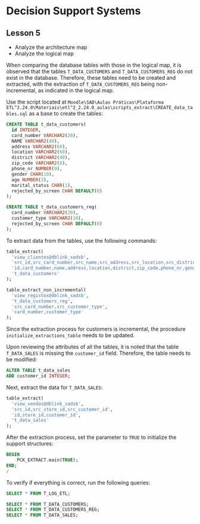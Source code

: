 # Decision Support Systems

## Lesson 5

- Analyze the architecture map
- Analyze the logical map

When comparing the database tables with those in the logical map, it is observed that the tables `T_DATA_CUSTOMERS` and `T_DATA_CUSTOMERS_REG` do not exist in the database. Therefore, these tables need to be created and extracted, with the extraction of `T_DATA_CUSTOMERS_REG` being non-incremental, as indicated in the logical map.

Use the script located at `Moodle\SAD\Aulas Práticas\Plataforma ETL^2.24.0\Materiais\etl^2_2.24.0_aulas\scripts_extract\CREATE_data_tables.sql` as a base to create the tables:

```sql
CREATE TABLE t_data_customers(
  id INTEGER,
  card_number VARCHAR2(20),
  NAME VARCHAR2(40),
  address VARCHAR2(60),
  location VARCHAR2(60),
  district VARCHAR2(40),
  zip_code VARCHAR2(8),
  phone_nr NUMBER(9),
  gender CHAR(10),
  age NUMBER(3),
  marital_status CHAR(1),
  rejected_by_screen CHAR DEFAULT(0)
);

CREATE TABLE t_data_customers_reg(
  card_number VARCHAR2(20),
  customer_type VARCHAR2(10),
  rejected_by_screen CHAR DEFAULT(0)
);
```

To extract data from the tables, use the following commands:

```sql
table_extract(
  'view_clientes@dblink_sadsb',
  'src_id,src_card_number,src_name,src_address,src_location,src_district,src_zip_code,src_phone_nr,src_gender,src_age,src_marital_status',
  'id,card_number,name,address,location,district,zip_code,phone_nr,gender,age,marital_status',
  't_data_customers'
);

table_extract_non_incremental(
  'view_registos@dblink_sadsb',
  't_data_customers_reg',
  'src_card_number,src_customer_type',
  'card_number,customer_type'
);
```

Since the extraction process for customers is incremental, the procedure `initialize_extractions_table` needs to be updated.

Upon reviewing the attributes of all the tables, it is noted that the table `T_DATA_SALES` is missing the `customer_id` field. Therefore, the table needs to be modified:

```sql
ALTER TABLE t_data_sales
ADD customer_id INTEGER;
```

Next, extract the data for `T_DATA_SALES`:

```sql
table_extract(
  'view_vendas@dblink_sadsb',
  'src_id,src_store_id,src_customer_id',
  'id,store_id,customer_id',
  't_data_sales'
);
```

After the extraction process, set the parameter to `TRUE` to initialize the support structures:

```sql
BEGIN
    PCK_EXTRACT.main(TRUE);
END;
/
```

To verify if everything is correct, run the following queries:

```sql
SELECT * FROM T_LOG_ETL;

SELECT * FROM T_DATA_CUSTOMERS;
SELECT * FROM T_DATA_CUSTOMERS_REG;
SELECT * FROM T_DATA_SALES;
```
